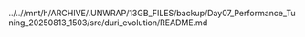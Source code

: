 ../..//mnt/h/ARCHIVE/.UNWRAP/13GB_FILES/backup/Day07_Performance_Tuning_20250813_1503/src/duri_evolution/README.md
